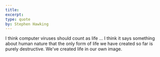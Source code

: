 ```yaml
---
title:
excerpt:
type: quote
by: Stephen Hawking
---
```


I think computer viruses should count as life ... I think it says something about human nature that the only form of life we have created so far is purely destructive. We've created life in our own image.